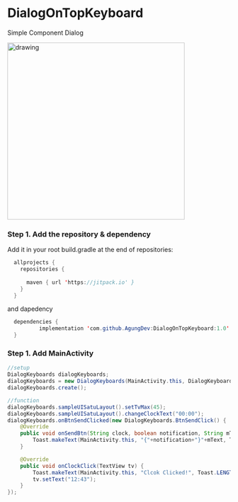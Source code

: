 # DialogOnTopKeyboard
Simple Component Dialog

<img src="https://i.ibb.co/f8Nqm0B/ezgif-com-gif-maker-1.gif" alt="drawing" width="400"/>

### Step 1. Add the repository & dependency
Add it in your root build.gradle at the end of repositories:
```java
  allprojects {
    repositories {
      
      maven { url 'https://jitpack.io' }
    }
  }
```

and dapedency
```java
  dependencies {
          implementation 'com.github.AgungDev:DialogOnTopKeyboard:1.0'
  }
```

### Step 1. Add MainActivity

```java
//setup
DialogKeyboards dialogKeyboards;
dialogKeyboards = new DialogKeyboards(MainActivity.this, DialogKeyboards.SAMPLE_UI_SATU);
dialogKeyboards.create();

//function
dialogKeyboards.sampleUISatuLayout().setTvMax(45);
dialogKeyboards.sampleUISatuLayout().changeClockText("00:00");
dialogKeyboards.onBtnSendClicked(new DialogKeyboards.BtnSendClick() {
    @Override
    public void onSendBtn(String clock, boolean notification, String mText) {
        Toast.makeText(MainActivity.this, "{"+notification+"}"+mText, Toast.LENGTH_SHORT).show();
    }

    @Override
    public void onClockClick(TextView tv) {
        Toast.makeText(MainActivity.this, "Clcok Clicked!", Toast.LENGTH_SHORT).show();
        tv.setText("12:43");
    }
});
```

